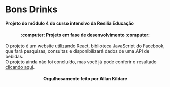 # Bons Drinks
**Projeto do módulo 4 do curso intensivo da Resilia Educação**

<h4 align="center">:computer: Projeto em fase de desenvolvimento :computer:</h4>

O projeto é um website utilizando React, biblioteca JavaScript do Facebook, que fará pesquisas, consultas e disponibilizará dados de uma API de bebidas.<br>
O projeto ainda não foi concluído, mas você já pode conferir o resultado [clicando aqui](https://bons-drinks.vercel.app/).
  
  <h4 align="center">Orgulhosamente feito por Allan Kildare</h4>
